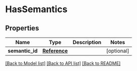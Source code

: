 # HasSemantics

## Properties
Name | Type | Description | Notes
------------ | ------------- | ------------- | -------------
**semantic_id** | [**Reference**](Reference.md) |  | [optional] 

[[Back to Model list]](../README.md#documentation-for-models) [[Back to API list]](../README.md#documentation-for-api-endpoints) [[Back to README]](../README.md)

